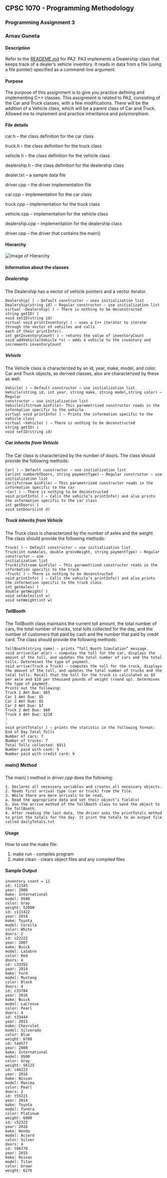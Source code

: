 ## CPSC 1070 - Programming Methodology
### Programming Assignment 3
### Arnav Guneta

#### Description
Refer to the [READEME.md](https://github.com/arnavguneta/1070CPSC/blob/master/pa2/README.md) for PA2. PA3 implements a Dealership class that keeps track of a dealer’s vehicle inventory. It reads in data from a file (using a file pointer) specified as a command-line argument.

#### Purpose
The purpose of this assignment is to give you practice defining and implementing C++ classes. This assignment is related to PA2, consisting of the Car and Truck classes, with a few modifications. There will be the addition of a Vehicle class, which will be a parent class of Car and Truck. Allowed me to implement and practice inheritance and polymorphism.

#### File details
car.h – the class definition for the car class

truck.h – the class definition for the truck class

vehicle.h – the class definition for the vehicle class

dealership.h – the class definition for the dealership class

dealer.txt – a sample data file

driver.cpp – the driver implementation file

car.cpp – implementation for the car class

truck.cpp – implementation for the truck class

vehicle.cpp – implementation for the vehicle class

dealership.cpp – implementation for the dealership class

driver.cpp – the driver that contains the main()

#### Hierarchy
![Image of Hierarchy](/assets/hierarchy.png)

#### Information about the classes
##### Dealership
The Dealership has a vector of vehicle pointers and a vector iterator.

```
Dealership( ) – Default constructor – uses initialization list
Dealership(string id) – Regular constructor – use initialization list
virtual ~Dealership( ) – There is nothing to be deconstructed
string getID( )
void setID(string id)
virtual void printInventory( ) – uses a C++ iterator to iterate through the vector of vehicles and calls
each of their printInfo().
int getInventoryCount( ) – returns the value of inventoryCount
void addVehicle(Vehicle *v) – adds a vehicle to the inventory and increments inventoryCount
```

##### Vehicle
The Vehicle class is characterized by an id, year, make, model, and color. Car and Truck objects, as derived classes, also are characterized by these as well.

```
Vehicle( ) – Default constructor – use initialization list
Vehicle(string id, int year, string make, string model,string color) – Regular
constructor – use initialization list
Vehicle(ifstream &inFile)– This parametrized constructor reads in the information specific to the vehicle
virtual void printInfo( ) – Prints the information specific to the vehicle class
virtual ~Vehicle( ) – There is nothing to be deconstructed
string getID( )
void setID(string id)
```

##### Car inherits from Vehicle
The Car class is characterized by the number of doors. The class should provide the following methods:

```
Car( ) – Default constructor – use initialization list
Car(int numberOfDoors, string paymentType) – Regular constructor – use initialization list
Car(ifstream &inFile) – This parametrized constructor reads in the information specific to the car
~Car( ) – There is nothing to be deconstructed
void printInfo( ) – Calls the vehicle’s printInfo() and also prints the information specific to the car class
int getDoors( )
void setDoors(int d)
```

##### Truck inherits from Vehicle
The Truck class is characterized by the number of axles and the weight. The class should provide the following methods:

```
Truck( ) – Default constructor – use initialization list
Truck(int numAxles, double grossWeight, string paymentType) – Regular constructor – use
initialization list
Truck(ifstream &inFile) – This parametrized constructor reads in the information specific to the truck
~Truck( ) – There is nothing to be deconstructed
void printInfo( ) – Calls the vehicle’s printInfo() and also prints the information specific to the truck class
int getAxles( )
double getWeight( )
void setAxles(int a)
void setWeight(int w)
```

##### TollBooth
The TollBooth class maintains the current toll amount, the total number of cars, the total number of trucks, total tolls collected for the day, and the number of customers that paid by cash and the number that paid by credit card. The class should provide the following methods:

```
TollBooth(string name) – prints “Toll Booth Simulation” message.
void arrive(Car aCar) – computes the toll for the car, displays the amount of the toll, and updates the total number of cars and the total tolls. Determines the type of payment.
void arrive(Truck a Truck) – computes the toll for the truck, displays the amount of the toll, and updates the total number of trucks and the total tolls. Recall that the toll for the truck is calculated as $5 per axle and $10 per thousand pounds of weight (round up). Determines the type of payment.
Prints out the following:
Truck 1 Amt Due: $65
Car 1 Amt Due: $5
Car 2 Amt Due: $5
Car 3 Amt Due: $7
Truck 2 Amt Due: $60
Truck 3 Amt Due: $230
:
:
void printTotals( ) – prints the statistic in the following format:
End of Day Total Tolls
Number of cars: 7
Number of trucks: 7
Total Tolls collected: $911
Number paid with cash: 5
Number paid with credit card: 9
```

##### main() Method
The main( ) method in driver.cpp does the following:

```
1. Declares all necessary variables and creates all necessary objects.
2. Reads first arrival type (car or truck) from the file.
3. While there are more arrivals to be read,
a. Read the appropriate data and set their object’s field(s)
b. Use the arrive method of the TollBooth class to send the object to the TollBooth.
4. After reading the last data, the driver asks the printTotals method to print the totals for the day. It print the totals to an output file called dailyTotals.txt
```

#### Usage
How to use the make file:
1. make run - compiles program
2. make clean - clears object files and any compiled files

#### Sample Output

```
inventory count = 11
id: t11345
year: 2000
make: International
model: 9500
color: Gray
weight: 52000
id: c111422
year: 2014
make: Toyota
model: Corolla
color: White
doors: 2
id: c22222
year: 2007
make: Buick
model: LaSabre
color: Red
doors: 4
id: c33355
year: 2014
make: Ford
model: Mustang
color: Black
doors: 4
id: c33784
year: 2016
make: Buick
model: LaCrosse
color: Pearl
doors: 4
id: t33444
year: 2015
make: Chevrolet
model: Silverado
color: Blue
weight: 6700
id: t44577
year: 2000
make: International
model: 9500
color: Gray
weight: 56125
id: c44223
year: 2016
make: Nissan
model: Maxima
color: Pearl
doors: 2
id: t55221
year: 2014
make: Toyota
model: Tundra
color: Platinum
weight: 6800
id: c52323
year: 2016
make: Honda
model: Accord
color: Silver
doors: 4
id: t66778
year: 2015
make: Nissan
model: Titan
color: brown
weight: 6276
```
